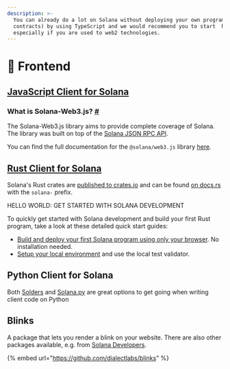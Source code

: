 ```yaml
---
description: >-
  You can already do a lot on Solana without deploying your own programs (smart
  contracts) by using TypeScript and we would recommend you to start  here,
  especially if you are used to web2 technologies.
---
```


# 📱 Frontend

## [JavaScript Client for Solana](https://solana.com/docs/clients/javascript)

### What is Solana-Web3.js? [#](https://solana.com/docs/clients/javascript#what-is-solana-web3js?) <a href="#what-is-solana-web3js" id="what-is-solana-web3js"></a>

The Solana-Web3.js library aims to provide complete coverage of Solana. The library was built on top of the [Solana JSON RPC API](https://solana.com/docs/rpc).

You can find the full documentation for the `@solana/web3.js` library [here](https://solana-labs.github.io/solana-web3.js/).

## [Rust Client for Solana](https://solana.com/docs/clients/rust)

Solana's Rust crates are [published to crates.io](https://crates.io/search?q=solana-) and can be found [on docs.rs](https://docs.rs/releases/search?query=solana-) with the `solana-` prefix.

HELLO WORLD: GET STARTED WITH SOLANA DEVELOPMENT

To quickly get started with Solana development and build your first Rust program, take a look at these detailed quick start guides:

* [Build and deploy your first Solana program using only your browser](https://solana.com/developers/guides/getstarted/hello-world-in-your-browser). No installation needed.
* [Setup your local environment](https://solana.com/developers/guides/getstarted/setup-local-development) and use the local test validator.

## Python Client for Solana

Both [Solders](https://pypi.org/project/solders/) and [Solana.py](https://michaelhly.com/solana-py/) are great options to get going when writing client code on Python



## Blinks

A package that lets you render a blink on your website. There are also other packages available, e.g. from [Solana Developers](https://www.npmjs.com/package/@solana/actions).

{% embed url="https://github.com/dialectlabs/blinks" %}
